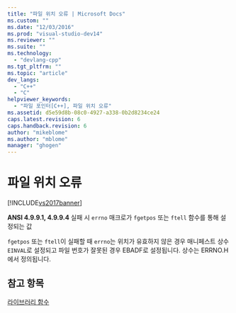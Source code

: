 ```yaml
---
title: "파일 위치 오류 | Microsoft Docs"
ms.custom: ""
ms.date: "12/03/2016"
ms.prod: "visual-studio-dev14"
ms.reviewer: ""
ms.suite: ""
ms.technology: 
  - "devlang-cpp"
ms.tgt_pltfrm: ""
ms.topic: "article"
dev_langs: 
  - "C++"
  - "C"
helpviewer_keywords: 
  - "파일 포인터[C++], 파일 위치 오류"
ms.assetid: d5e59d8b-08c0-4927-a338-0b2d8234ce24
caps.latest.revision: 6
caps.handback.revision: 6
author: "mikeblome"
ms.author: "mblome"
manager: "ghogen"
---
```

# 파일 위치 오류
[!INCLUDE[vs2017banner](../assembler/inline/includes/vs2017banner.md)]

**ANSI 4.9.9.1, 4.9.9.4** 실패 시 `errno` 매크로가 `fgetpos` 또는 `ftell` 함수를 통해 설정되는 값  
  
 `fgetpos` 또는 `ftell`이 실패할 때 `errno`는 위치가 유효하지 않은 경우 매니페스트 상수 `EINVAL`로 설정되고 파일 번호가 잘못된 경우 EBADF로 설정됩니다.  상수는 ERRNO.H에서 정의됩니다.  
  
## 참고 항목  
 [라이브러리 함수](../c-language/library-functions.md)